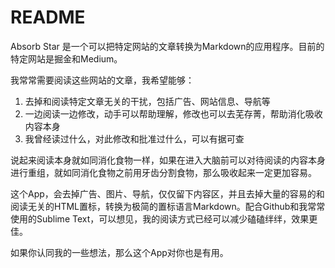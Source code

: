 # README

Absorb Star 是一个可以把特定网站的文章转换为Markdown的应用程序。目前的特定网站是掘金和Medium。

我常常需要阅读这些网站的文章，我希望能够：

1. 去掉和阅读特定文章无关的干扰，包括广告、网站信息、导航等
2. 一边阅读一边修改，动手可以帮助理解，修改也可以去芜存菁，帮助消化吸收内容本身
3. 我曾经读过什么，对此修改和批准过什么，可以有据可查

说起来阅读本身就如同消化食物一样，如果在进入大脑前可以对待阅读的内容本身进行重组，就如同消化食物之前用牙齿分割食物，那么吸收起来一定更加容易。

这个App，会去掉广告、图片、导航，仅仅留下内容区，并且去掉大量的容易的和阅读无关的HTML置标，转换为极简的置标语言Markdown。配合Github和我常常使用的Sublime Text，可以想见，我的阅读方式已经可以减少磕磕绊绊，效果更佳。

如果你认同我的一些想法，那么这个App对你也是有用。




